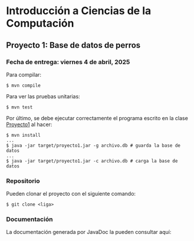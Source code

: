 Introducción a Ciencias de la Computación
=========================================

Proyecto 1: Base de datos de perros
-------------------------------------------------------

### Fecha de entrega: viernes 4 de abril, 2025

Para compilar:

```
$ mvn compile
```

Para ver las pruebas unitarias:

```
$ mvn test
```

Por último, se debe ejecutar correctamente el programa escrito en la clase
[Proyecto1](main/src/main/java/mx/unam/ciencias/icc/Proyecto1.java)
al hacer:

```
$ mvn install
...
$ java -jar target/proyecto1.jar -g archivo.db # guarda la base de datos
...
$ java -jar target/proyecto1.jar -c archivo.db # carga la base de datos
```


### Repositorio

Pueden clonar el proyecto con el siguiente comando:

```
$ git clone <liga>
```

### Documentación

La documentación generada por JavaDoc la pueden consultar aquí:


<Poner liga de la documentacion>
